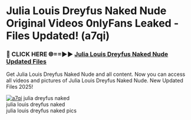 # Julia Louis Dreyfus Naked Nude Original Videos 0nlyFans Leaked - Files Updated! (a7qi)

<h3>🔴 CLICK HERE 🌐==►► <a href="https://tinyurl.com/up5wt9bj" rel="nofollow">Julia Louis Dreyfus Naked Nude Updated Files</a></h3>

Get Julia Louis Dreyfus Naked Nude and all content. Now you can access all videos and pictures of Julia Louis Dreyfus Naked Nude. New Updated Files 2025!

[![a7qi](https://i.imgur.com/ABiUzMV.gif)](https://tinyurl.com/up5wt9bj)
julia dreyfus naked<br>
julia louis dreyfus naked<br>
julia louis dreyfus naked pics